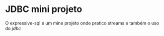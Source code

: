 # JDBC mini projeto

O expressive-sql é um mine projéto onde pratico streams e também o uso
do *jdbc*